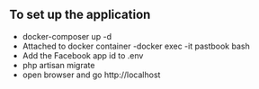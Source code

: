 ## To set up the application


- docker-composer up -d
- Attached to docker container -docker exec -it pastbook bash
- Add the Facebook app id to .env
- php artisan migrate
- open browser and go http://localhost
